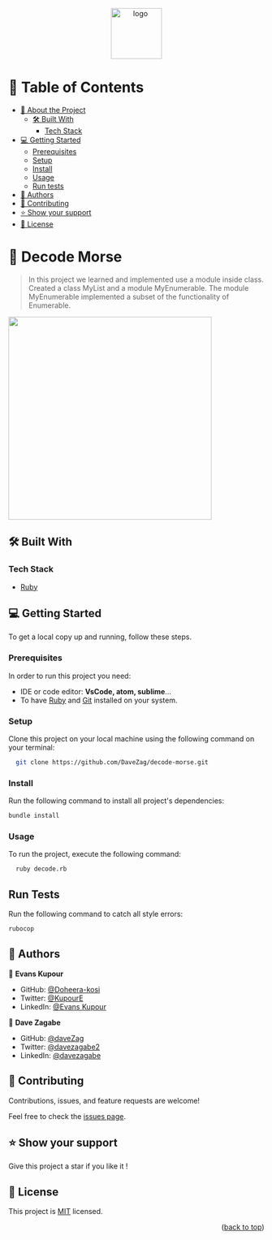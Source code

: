 <a name="readme-top"></a>

<div align="center">

  <img src="" alt="logo" width="100"  height="auto" />
  <br/>

</div>

# 📗 Table of Contents

- [📖 About the Project](#about-project)
  - [🛠 Built With](#built-with)
    - [Tech Stack](#tech-stack)
- [💻 Getting Started](#getting-started)
  - [Prerequisites](#prerequisites)
  - [Setup](#setup)
  - [Install](#install)
  - [Usage](#usage)
  - [Run tests](#run-tests)
- [👥 Authors](#authors)
- [🤝 Contributing](#contributing)
- [⭐️ Show your support](#support)
- [📝 License](#license)

# 📖 Decode Morse <a name="about-project"></a>

> In this project we learned and implemented use a module inside class. Created a class MyList and a module MyEnumerable. The module MyEnumerable implemented a subset of the functionality of Enumerable.


<img src="" width="400" alt=""/>

## 🛠 Built With <a name="built-with"></a>

### Tech Stack <a name="tech-stack"></a>

  <ul>
    <li><a href="https://www.ruby-lang.org/en/">Ruby</a></li>
  </ul>

## 💻 Getting Started <a name="getting-started"></a>

To get a local copy up and running, follow these steps.

### Prerequisites

In order to run this project you need:

- IDE or code editor: **VsCode, atom, sublime**...
- To have [Ruby](https://www.ruby-lang.org/en/) and [Git](https://git-scm.com/) installed on your system.

### Setup

Clone this project on your local machine using the following command on your terminal:

```sh
  git clone https://github.com/DaveZag/decode-morse.git
```

### Install

Run the following command to install all project's dependencies:

```sh
bundle install
```

### Usage

To run the project, execute the following command:

```sh
  ruby decode.rb
```

## Run Tests

Run the following command to catch all style errors:

```sh
rubocop
```

## 👥 Authors <a name="authors"></a>

👤 **Evans Kupour**

- GitHub: [@Doheera-kosi](https://github.com/Doheera-kosi)
- Twitter: [@KupourE](https://twitter.com/KupourE)
- LinkedIn: [@Evans Kupour](https://https://www.linkedin.com/in/linkin-evans/)

👤 **Dave Zagabe**

- GitHub: [@daveZag](https://github.com/daveZag)
- Twitter: [@davezagabe2](https://twitter.com/davezagabe2)
- LinkedIn: [@davezagabe](https://www.linkedin.com/in/davezagabe/)


## 🤝 Contributing <a name="contributing"></a>

Contributions, issues, and feature requests are welcome!

Feel free to check the [issues page](../../issues/).

<!-- SUPPORT -->

## ⭐️ Show your support <a name="support"></a>

Give this project a star if you like it !

<!-- LICENSE -->

## 📝 License <a name="license"></a>

This project is [MIT](./LICENSE) licensed.

<p align="right">(<a href="#readme-top">back to top</a>)</p>
